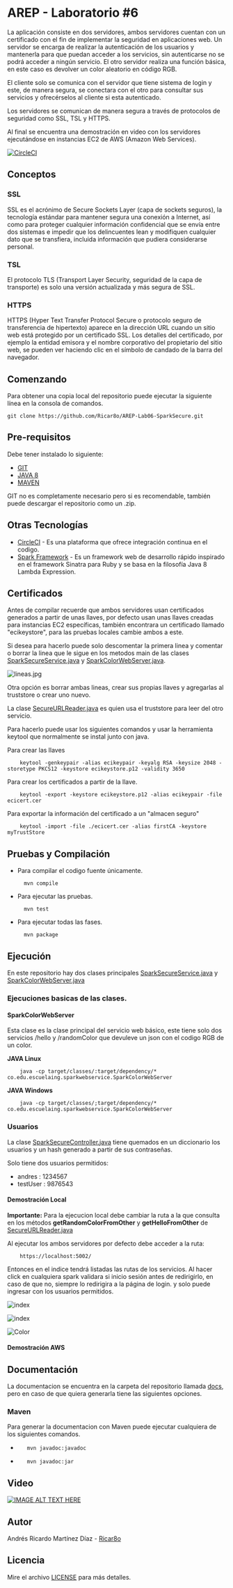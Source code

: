 # AREP - Laboratorio #6
La aplicación consiste en dos servidores, ambos servidores cuentan con un certificado con el fin de implementar la seguridad en aplicaciones web. Un servidor se encarga de realizar la autenticación de los usuarios y mantenerla para que puedan acceder a los servicios, sin autenticarse no se podrá acceder a ningún servicio.
El otro servidor realiza una función básica, en este caso es devolver un color aleatorio en código RGB.

El cliente solo se comunica con el servidor que tiene sistema de login y este, de manera segura, se conectara con el otro para consultar sus servicios y ofrecérselos al cliente si esta autenticado.

Los servidores se comunican de manera segura a través de protocolos de seguridad como SSL, TSL y HTTPS.

Al final se encuentra una demostración en video con los servidores ejecutándose en instancias EC2 de AWS (Amazon Web Services).


[![CircleCI](https://circleci.com/gh/Ricar8o/AREP-Lab06-SparkSecure.svg?style=svg)](https://app.circleci.com/pipelines/github/Ricar8o/AREP-Lab06-SparkSecure)


## Conceptos

### SSL
SSL es el acrónimo de Secure Sockets Layer (capa de sockets seguros), la tecnología estándar para mantener segura una conexión a Internet, así como para proteger cualquier información confidencial que se envía entre dos sistemas e impedir que los delincuentes lean y modifiquen cualquier dato que se transfiera, incluida información que pudiera considerarse personal.

### TSL 
El protocolo TLS (Transport Layer Security, seguridad de la capa de transporte) es solo una versión actualizada y más segura de SSL.

### HTTPS
HTTPS (Hyper Text Transfer Protocol Secure o protocolo seguro de transferencia de hipertexto) aparece en la dirección URL cuando un sitio web está protegido por un certificado SSL. Los detalles del certificado, por ejemplo la entidad emisora y el nombre corporativo del propietario del sitio web, se pueden ver haciendo clic en el símbolo de candado de la barra del navegador.

## Comenzando 
Para obtener una copia local del repositorio puede ejecutar la siguiente línea en la consola de comandos.
    
    git clone https://github.com/Ricar8o/AREP-Lab06-SparkSecure.git

## Pre-requisitos

Debe tener instalado lo siguiente:

* [GIT](https://git-scm.com/book/es/v2/Inicio---Sobre-el-Control-de-Versiones-Instalación-de-Git)
* [JAVA 8](https://www.java.com/es/download/)
* [MAVEN](https://maven.apache.org)

GIT no es completamente necesario pero si es recomendable, también puede descargar el repositorio como un .zip.

## Otras Tecnologías
* [CircleCI](https://circleci.com/) - Es una plataforma que ofrece integración continua en el codigo.
* [Spark Framework](http://sparkjava.com/) - Es un framework web de desarrollo rápido inspirado en el framework Sinatra para Ruby y se basa en la filosofía Java 8 Lambda Expression.

## Certificados

Antes de compilar recuerde que ambos servidores usan certificados generados a partir de unas llaves, por defecto usan unas llaves creadas para instancias EC2 específicas, también encontrara un certificado llamado "ecikeystore", para las pruebas locales cambie ambos a este.

Si desea para hacerlo puede solo descomentar la primera linea y comentar o borrar la linea que le sigue en los metodos main de las clases [SparkSecureService.java](src/main/java/co/edu/escuelaing/sparksecureapp/SparkSecureService.java) y
[SparkColorWebServer.java](src/main/java/co/edu/escuelaing/sparkwebservice/SparkColorWebServer.java).

![lineas.jpg](img/lineas.jpg)

Otra opción es borrar ambas lineas, crear sus propias llaves y agregarlas al truststore o crear uno nuevo.

La clase [SecureURLReader.java](src/main/java/co/edu/escuelaing/sparksecureapp/SecureURLReader.java) es quien usa el truststore para leer del otro servicio.

Para hacerlo puede usar los siguientes comandos y usar la herramienta keytool que normalmente se instal junto con java.

Para crear las llaves

        keytool -genkeypair -alias ecikeypair -keyalg RSA -keysize 2048 -storetype PKCS12 -keystore ecikeystore.p12 -validity 3650

Para crear los certificados a partir de la llave.

        keytool -export -keystore ecikeystore.p12 -alias ecikeypair -file ecicert.cer

Para exportar la información del certificado a un "almacen seguro" 

        keytool -import -file ./ecicert.cer -alias firstCA -keystore myTrustStore


## Pruebas y Compilación

* Para compilar el codigo fuente únicamente.

        mvn compile

* Para ejecutar las pruebas.

        mvn test

* Para ejecutar todas las fases.

        mvn package



## Ejecución
En este repositorio hay dos clases principales [SparkSecureService.java](src/main/java/co/edu/escuelaing/sparksecureapp/SparkSecureService.java) y
[SparkColorWebServer.java](src/main/java/co/edu/escuelaing/sparkwebservice/SparkColorWebServer.java)

### Ejecuciones basicas de las clases.

#### SparkColorWebServer
Esta clase es la clase principal del servicio web básico, este tiene solo dos servicios /hello y /randomColor que devuleve un json con el codigo RGB de un color.

**JAVA Linux**

        java -cp target/classes/:target/dependency/* co.edu.escuelaing.sparkwebservice.SparkColorWebServer


**JAVA Windows**

        java -cp target/classes/;target/dependency/* co.edu.escuelaing.sparkwebservice.SparkColorWebServer

### Usuarios
La clase [SparkSecureController.java](src/main/java/co/edu/escuelaing/sparksecureapp/SparkSecureController.java)
tiene quemados en un diccionario los usuarios y un hash generado a partir de sus contraseñas.

Solo tiene dos usuarios permitidos:
* andres : 1234567
* testUser : 9876543

#### Demostración Local

**Importante:** 
Para la ejecucion local debe cambiar la ruta a la que consulta en los métodos **getRandomColorFromOther** y **getHelloFromOther** de [SecureURLReader.java](src/main/java/co/edu/escuelaing/sparksecureapp/SecureURLReader.java)

Al ejecutar los ambos servidores por defecto debe acceder a la ruta:

        https://localhost:5002/

Entonces en el indice tendrá listadas las rutas de los servicios.
Al hacer click en cualquiera spark validara si inicio sesión antes de redirigirlo, en caso de que no, siempre lo redirigira a la página de login. y solo puede ingresar con los usuarios permitidos.

![index](img/index.jpg)

![index](img/login.jpg)

![Color](img/color.jpg)

#### Demostración AWS



## Documentación

La documentacion se encuentra en la carpeta del repositorio llamada [docs](docs), pero en caso de que quiera generarla tiene las siguientes opciones.

### Maven
Para generar la documentacion con Maven puede ejecutar cualquiera de los siguientes comandos.

*        mvn javadoc:javadoc
*        mvn javadoc:jar


## Video
[![IMAGE ALT TEXT HERE](https://img.youtube.com/vi/sNIvPIAoq2M/0.jpg)](https://youtu.be/sNIvPIAoq2M)

## Autor 

Andrés Ricardo Martínez Díaz - [Ricar8o](https://github.com/Ricar8o)

## Licencia
Mire el archivo [LICENSE](LICENSE) para más detalles.
